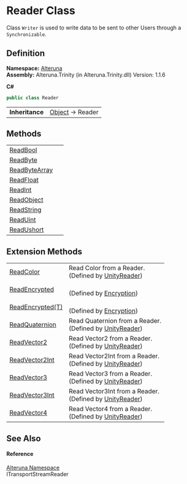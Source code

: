 # Reader Class


Class `Writer` is used to write data to be sent to other Users through a `Synchronizable`.



## Definition
**Namespace:** <a href="N_Alteruna">Alteruna</a>  
**Assembly:** Alteruna.Trinity (in Alteruna.Trinity.dll) Version: 1.1.6

**C#**
``` C#
public class Reader
```

<table><tr><td><strong>Inheritance</strong></td><td><a href="https://learn.microsoft.com/dotnet/api/system.object" target="_blank" rel="noopener noreferrer">Object</a>  →  Reader</td></tr>
</table>



## Methods
<table>
<tr>
<td><a href="M_Alteruna_Reader_ReadBool">ReadBool</a></td>
<td> </td></tr>
<tr>
<td><a href="M_Alteruna_Reader_ReadByte">ReadByte</a></td>
<td> </td></tr>
<tr>
<td><a href="M_Alteruna_Reader_ReadByteArray">ReadByteArray</a></td>
<td> </td></tr>
<tr>
<td><a href="M_Alteruna_Reader_ReadFloat">ReadFloat</a></td>
<td> </td></tr>
<tr>
<td><a href="M_Alteruna_Reader_ReadInt">ReadInt</a></td>
<td> </td></tr>
<tr>
<td><a href="M_Alteruna_Reader_ReadObject">ReadObject</a></td>
<td> </td></tr>
<tr>
<td><a href="M_Alteruna_Reader_ReadString">ReadString</a></td>
<td> </td></tr>
<tr>
<td><a href="M_Alteruna_Reader_ReadUint">ReadUint</a></td>
<td> </td></tr>
<tr>
<td><a href="M_Alteruna_Reader_ReadUshort">ReadUshort</a></td>
<td> </td></tr>
</table>

## Extension Methods
<table>
<tr>
<td><a href="M_Alteruna_UnityReader_ReadColor">ReadColor</a></td>
<td>Read Color from a Reader.<br />(Defined by <a href="T_Alteruna_UnityReader">UnityReader</a>)</td></tr>
<tr>
<td><a href="M_Alteruna_Encryption_ReadEncrypted">ReadEncrypted</a></td>
<td><br />(Defined by <a href="T_Alteruna_Encryption">Encryption</a>)</td></tr>
<tr>
<td><a href="M_Alteruna_Encryption_ReadEncrypted__1">ReadEncrypted(T)</a></td>
<td><br />(Defined by <a href="T_Alteruna_Encryption">Encryption</a>)</td></tr>
<tr>
<td><a href="M_Alteruna_UnityReader_ReadQuaternion">ReadQuaternion</a></td>
<td>Read Quaternion from a Reader.<br />(Defined by <a href="T_Alteruna_UnityReader">UnityReader</a>)</td></tr>
<tr>
<td><a href="M_Alteruna_UnityReader_ReadVector2">ReadVector2</a></td>
<td>Read Vector2 from a Reader.<br />(Defined by <a href="T_Alteruna_UnityReader">UnityReader</a>)</td></tr>
<tr>
<td><a href="M_Alteruna_UnityReader_ReadVector2Int">ReadVector2Int</a></td>
<td>Read Vector2Int from a Reader.<br />(Defined by <a href="T_Alteruna_UnityReader">UnityReader</a>)</td></tr>
<tr>
<td><a href="M_Alteruna_UnityReader_ReadVector3">ReadVector3</a></td>
<td>Read Vector3 from a Reader.<br />(Defined by <a href="T_Alteruna_UnityReader">UnityReader</a>)</td></tr>
<tr>
<td><a href="M_Alteruna_UnityReader_ReadVector3Int">ReadVector3Int</a></td>
<td>Read Vector3Int from a Reader.<br />(Defined by <a href="T_Alteruna_UnityReader">UnityReader</a>)</td></tr>
<tr>
<td><a href="M_Alteruna_UnityReader_ReadVector4">ReadVector4</a></td>
<td>Read Vector4 from a Reader.<br />(Defined by <a href="T_Alteruna_UnityReader">UnityReader</a>)</td></tr>
</table>

## See Also


#### Reference
<a href="N_Alteruna">Alteruna Namespace</a>  
ITransportStreamReader  
